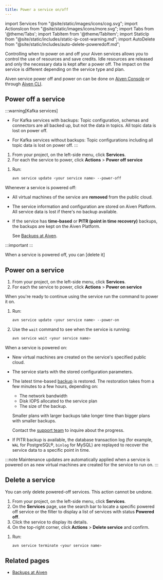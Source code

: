 ```yaml
---
title: Power a service on/off
---
```


import Services from "@site/static/images/icons/cog.svg";
import ActionsIcon from "@site/static/images/icons/more.svg";
import Tabs from '@theme/Tabs';
import TabItem from '@theme/TabItem';
import StaticIp from "@site/static/includes/static-ip-cost-warning.md";
import AutoDelete from "@site/static/includes/auto-delete-poweredoff.md";

Controlling when to power on and off your Aiven services allows you to control the use of resources and save credits.
Idle resources are released and only the necessary data is kept after a power off.
The impact on the service is different depending on the service type and plan.

Aiven service power off and power on can be done on [Aiven
Console](https://console.aiven.io) or through
[Aiven CLI](/docs/platform/concepts/service-power-cycle).

## Power off a service

:::warning[Kafka services]
- For Kafka services with backups: Topic configuration, schemas and connectors are all
  backed up, but not the data in topics. All topic data is lost on power off.

- For Kafka services without backups: Topic configurations including all
  topic data is lost on power off.
:::

<Tabs groupId="sync">
<TabItem value="Console" label="Console" default>

1. From your project, on the left-side menu, click <Services className="icon"/> **Services**.
1. For each the service to power, click <ActionsIcon className="icon"/> **Actions** >
   **Power off service**

</TabItem>
<TabItem value="CLI" label="CLI">

1. Run:

   ```bash
   avn service update <your service name> --power-off
   ```

</TabItem>
</Tabs>

Whenever a service is powered off:

- All virtual machines of the service are **removed** from the
  public cloud.
- The service information and configuration are stored on Aiven
  Platform. All service data is lost if there's no backup available.
- If the service has **time-based** or **PITR (point in time
  recovery)** backups, the backups are kept on the Aiven Platform.

  See [Backups at Aiven][backup].

:::important
<AutoDelete/>
:::

<StaticIp/>

When a service is powered off, you can [delete it]

## Power on a service

<Tabs groupId="sync">
<TabItem value="Console" label="Console" default>

1. From your project, on the left-side menu, click <Services className="icon"/> **Services**.
1. For each the service to power, click <ActionsIcon className="icon"/> **Actions** >
   **Power on service**

</TabItem>
<TabItem value="CLI" label="CLI">

When you're ready to continue using the service run the command to
power it on.

1. Run:

   ```bash
   avn service update <your service name> --power-on
   ```

1. Use the `wait` command to see when the service is running:

   ```bash
   avn service wait <your service name>
   ```

</TabItem>
</Tabs>

When a service is powered on:

-   New virtual machines are created on the service's specified public cloud.
-   The service starts with the stored configuration parameters.
-   The latest time-based [backup][backup] is restored.
    The restoration takes from a few minutes
    to a few hours, depending on:
    - The network bandwidth
    - Disk IOPS allocated to the service plan
    - The size of the backup.

    Smaller plans with larger backups take longer time than bigger plans with smaller backups.

    Contact the [support team](mailto:support@aiven.io) to inquire about the progress.

-   If PITR backup is available, the database transaction log (for example,
    `WAL` for PostgreSQL®, `binlog` for MySQL) are replayed to
    recover the service data to a specific point in time.

:::note
Maintenance updates are automatically applied when a service is powered
on as new virtual machines are created for the service to run on.
:::

## Delete a service

You can only delete powered-off services. This action cannot be undone.

<Tabs groupId="sync">
<TabItem value="Console" label="Console" default>

1.  From your project, on the left-side menu, click <Services className="icon"/> **Services**.
1.  On the **Services** page, use the search bar to locate a specific
    powered off service or the filter to display a list of services with
    status **Powered off**.
1.  Click the service to display its details.
1.  On the top-right corner, click <ActionsIcon className="icon"/> **Actions** >
    **Delete service** and confirm.

</TabItem>
<TabItem value="CLI" label="CLI">

1. Run:

   ```bash
   avn service terminate <your service name>
   ```

</TabItem>
</Tabs>

## Related pages

- [Backups at Aiven][backup]

[backup]: /docs/platform/concepts/service_backups
